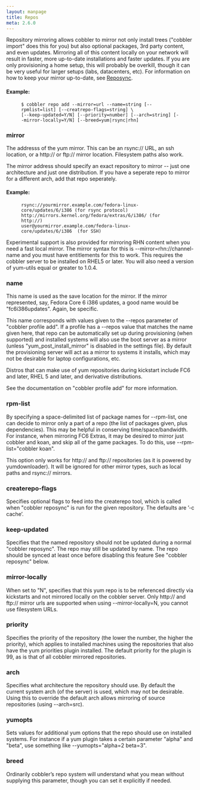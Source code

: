 ```yaml
---
layout: manpage
title: Repos
meta: 2.6.0
---
```


Repository mirroring allows cobbler to mirror not only install trees ("cobbler import" does this for you) but also
optional packages, 3rd party content, and even updates. Mirroring all of this content locally on your network will
result in faster, more up-to-date installations and faster updates.  If you are only provisioning a home setup, this
will probably be overkill, though it can be very useful for larger setups (labs, datacenters, etc).  For information on
how to keep your mirror up-to-date, see <a href="/manuals/2.6.0/3/2/5_-_Reposync.html">Reposync</a>.

<h4>Example:</h4>

<p><figure class="highlight"><pre><code class="language-bash" data-lang="bash">$ cobbler repo add --mirror=url --name=string [--rpmlist=list] [--creatrepo-flags=string] \
[--keep-updated=Y/N] [--priority=number] [--arch=string] [--mirror-locally=Y/N] [--breed=yum|rsync|rhn]</code></pre></figure></p>

<h3>mirror</h3>

<p>The addresss of the yum mirror.  This can be an rsync:// URL, an ssh location, or a http:// or ftp:// mirror location.  Filesystem paths also work.</p>

<p>The mirror address should specify an exact repository to mirror -- just one architecture and just one distribution.  If you have a seperate repo to mirror for a different arch, add that repo seperately.</p>

<h4>Example:</h4>

<p><figure class="highlight"><pre><code class="language-bash" data-lang="bash">rsync://yourmirror.example.com/fedora-linux-core/updates/6/i386 (for rsync protocol)
http://mirrors.kernel.org/fedora/extras/6/i386/ (for http://)
user@yourmirror.example.com/fedora-linux-core/updates/6/i386  (for SSH)</code></pre></figure></p>

<p>Experimental support is also provided for mirroring RHN content when you need a fast local mirror.  The mirror syntax for this is --mirror=rhn://channel-name and you must have entitlements for this to work.  This requires the cobbler server to be installed on RHEL5 or later.  You will also need a version of yum-utils equal or greater to 1.0.4.</p>

<h3>name</h3>

<p>This name is used as the save location for the mirror.  If the mirror represented, say, Fedora Core 6 i386 updates, a good name would be "fc6i386updates".  Again, be specific.</p>

<p>This name corresponds with values given to the --repos parameter of "cobbler profile add".  If a profile has a --repos value that matches the name given here, that repo can be automatically set up during provisioning (when supported) and installed systems will also use the boot server as a mirror (unless "yum_post_install_mirror" is disabled in the settings file).  By default the provisioning server will act as a mirror to systems it installs, which may not be desirable for laptop configurations, etc.</p>

<p>Distros that can make use of yum repositories during kickstart include FC6 and later, RHEL 5 and later, and derivative distributions.</p>

<p>See the documentation on "cobbler profile add" for more information.</p>

<h3>rpm-list</h3>

<p>By specifying a space-delimited list of package names for --rpm-list, one can decide to mirror only a part of a repo (the list of packages given, plus dependencies).  This may be helpful in conserving time/space/bandwidth.  For instance, when mirroring FC6 Extras, it may be desired to mirror just cobbler and koan, and skip all of the game packages.  To do this, use --rpm-list="cobbler koan".</p>

<p>This option only works for http:// and ftp:// repositories (as it is powered by yumdownloader).  It will be ignored for other mirror types, such as local paths and rsync:// mirrors.</p>

<h3>createrepo-flags</h3>

<p>Specifies optional flags to feed into the createrepo tool, which is called when "cobbler reposync" is run for the given repository. The defaults are ’-c cache’.</p>

<h3>keep-updated</h3>

<p>Specifies that the named repository should not be updated during a normal "cobbler reposync".    The repo may still be updated by name.   The repo should be synced at least once before disabling this feature See "cobbler reposync" below.</p>

<h3>mirror-locally</h3>

<p>When set to "N", specifies that this yum repo is to be referenced directly via kickstarts and not mirrored locally on the cobbler server.  Only http:// and ftp:// mirror urls are supported when using --mirror-locally=N, you cannot use filesystem URLs.</p>

<h3>priority</h3>

<p>Specifies the priority of the repository (the lower the number, the higher the priority), which applies to installed machines using the repositories that also have the yum priorities plugin installed. The default priority for the plugin is 99, as is that of all cobbler mirrored repositories.</p>

<h3>arch</h3>

<p>Specifies what architecture the repository should use.  By default the current system arch (of the server) is used, which may not be desirable.  Using this to override the default arch allows mirroring of source repositories (using --arch=src).</p>

<h3>yumopts</h3>

<p>Sets values for additional yum options that the repo should use on installed systems.  For instance if a yum plugin takes a certain parameter "alpha" and "beta", use something like --yumopts="alpha=2 beta=3".</p>

<h3>breed</h3>

<p>Ordinarily cobbler’s repo system will understand what you mean without supplying this parameter, though you can set it explicitly if needed.</p>

